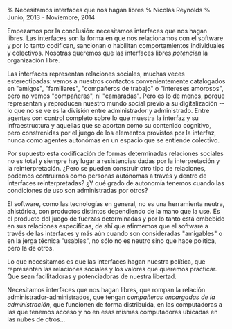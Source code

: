 % Necesitamos interfaces que nos hagan libres
% Nicolás Reynolds
% Junio, 2013 - Noviembre, 2014

Empezamos por la conclusión:  necesitamos interfaces que nos hagan
libres.  Las interfaces son la forma en que nos relacionamos con el
software y por lo tanto codifican, sancionan o habilitan comportamientos
individuales y colectivos.  Nosotras queremos que las interfaces libres
_potencien_ la organización libre.

Las interfaces representan relaciones sociales, muchas veces
estereotipadas: vemos a nuestros contactos convenientemente catalogados
en "amigos", "familiares", "compañeros de trabajo" o "intereses
amorosos", pero no vemos "compañeras", ni "camaradas".  Pero es lo de
menos, porque representan y reproducen nuestro mundo social previo a su
digitalización --lo que no se ve es la división entre administrador y
administrado.  Entre agentes con control completo sobre lo que muestra
la interfaz y su infraestructura y aquellas que se aportan como su
contenido cognitivo, pero constrenidas por el juego de los elementos
provistos por la interfaz, nunca como agentes autonómas en un espacio
que se entiende colectivo.

Por supuesto esta codificación de formas determinadas relaciones
sociales no es total y siempre hay lugar a resistencias dadas por la
interpretación y la reinterpretación.  ¿Pero se pueden construir otro
tipo de relaciones, podemos contruirnos como personas autónomas a través
y dentro de interfaces reinterpretadas?  ¿Y qué grado de autonomía
tenemos cuando las condiciones de uso son administradas por otros?

El software, como las tecnologías en general, no es una herramienta
neutra, ahistórica, con productos distintos dependiendo de la mano que
la use.  Es el producto del juego de fuerzas determinadas y por lo tanto
está embebido en sus relaciones específicas, de ahí que afirmemos que el
software a través de las interfaces y más aún cuando son consideradas
"amigables" o en la jerga técnica "usables", no sólo no es neutro sino
que hace política, pero la de otros.

Lo que necesitamos es que las interfaces hagan nuestra política, que
representen las relaciones sociales y los valores que queremos
practicar.  Que sean facilitadoras y potenciadoras de nuestra libertad.

Necesitamos interfaces que nos hagan libres, que rompan la relación
administrador-administrados, que tengan _compañeras encargadas de la
administración_, que funcionen de forma distribuida, en las computadoras
a las que tenemos acceso y no en esas mismas computadoras ubicadas en
las nubes de otros...
